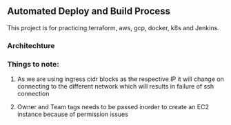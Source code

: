## Automated Deploy and Build Process

This project is for practicing terraform, aws, gcp, docker, k8s and Jenkins.

### Architechture


### Things to note:

1. As we are using ingress cidr blocks as the respective IP it will change on connecting to the different network which will results in failure of ssh connection

2. Owner and Team tags needs to be passed inorder to create an EC2 instance because of permission issues